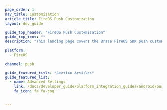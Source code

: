 ```yaml
---
page_order: 1
nav_title: Customization
article_title: FireOS Push Customization
layout: dev_guide

guide_top_header: "FireOS Push Customization"
guide_top_text: ""
description: "This landing page covers the Braze FireOS SDK push customization options."

platform: 
  - FireOS

channel: push

guide_featured_title: "Section Articles"
guide_featured_list:
  - name: Advanced Settings
    link: /docs/developer_guide/platform_integration_guides/android/push_notifications/fireos/customization/advanced_settings/
    fa_icon: fa fa-cog


---
```

<br><br>